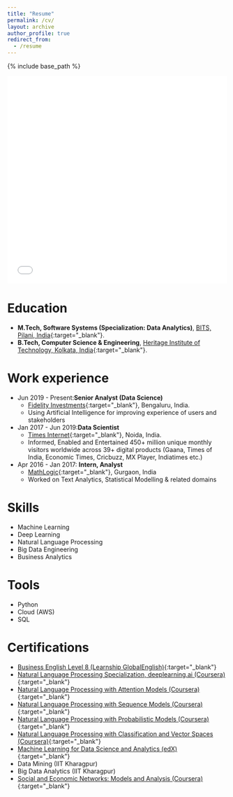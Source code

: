 ```yaml
---
title: "Resume"
permalink: /cv/
layout: archive
author_profile: true
redirect_from:
  - /resume
---
```

{% include base_path %}
<iframe src="/files/Sohom_Resume.pdf" width="100%" height="475" frameborder="no" border="0" marginwidth="0" marginheight="0"></iframe>


# Education
* **M.Tech, Software Systems (Specialization: Data Analytics)**, [BITS, Pilani, India](https://www.bits-pilani.ac.in/){:target="_blank"}.
* **B.Tech, Computer Science & Engineering**, [Heritage Institute of Technology, Kolkata, India](https://www.heritageit.edu/){:target="_blank"}.

# Work experience
* Jun 2019 - Present:**Senior Analyst (Data Science)**
  * [Fidelity Investments](https://www.fidelity.com/){:target="_blank"}, Bengaluru, India. 
  * Using Artificial Intelligence for improving experience of users and stakeholders
* Jan 2017 - Jun 2019:**Data Scientist**
  * [Times Internet](https://timesinternet.in/){:target="_blank"}, Noida, India.
  * Informed, Enabled and Entertained 450+ million unique monthly visitors worldwide across 39+ digital products (Gaana, Times of India, Economic Times, Cricbuzz, MX Player, Indiatimes etc.)
* Apr 2016 - Jan 2017: **Intern, Analyst**
  * [MathLogic](http://fnmathlogic.com/){:target="_blank"}, Gurgaon, India
  * Worked on Text Analytics, Statistical Modelling & related domains

  
# Skills
* Machine Learning
* Deep Learning
* Natural Language Processing
* Big Data Engineering
* Business Analytics

# Tools
* Python
* Cloud (AWS)
* SQL

# Certifications
* [Business English Level 8 (Learnship GlobalEnglish)](https://drive.google.com/file/d/1VMdU34_KTHIufIfSFyQriKg_8elFqxbg/view?usp=sharing){:target="_blank"}
* [Natural Language Processing Specialization, deeplearning.ai (Coursera)](https://www.coursera.org/account/accomplishments/specialization/certificate/LA8H4KG9HWJP){:target="_blank"}
* [Natural Language Processing with Attention Models (Coursera)](https://www.coursera.org/account/accomplishments/certificate/4R95DUBLTFUD){:target="_blank"}
* [Natural Language Processing with Sequence Models (Coursera)](https://www.coursera.org/account/accomplishments/certificate/WJ4JANLL23FY){:target="_blank"}
* [Natural Language Processing with Probabilistic Models (Coursera)](https://www.coursera.org/account/accomplishments/certificate/D5VQ5Q8QH2CS){:target="_blank"}
* [Natural Language Processing with Classification and Vector Spaces (Coursera)](https://coursera.org/share/832fb751524733c2c720193501866465){:target="_blank"}
* [Machine Learning for Data Science and Analytics (edX)](https://courses.edx.org/certificates/21624bef8e1649b7a471faabca2a17ee){:target="_blank"}
* Data Mining (IIT Kharagpur)
* Big Data Analytics (IIT Kharagpur)
* [Social and Economic Networks: Models and Analysis (Coursera)](https://www.coursera.org/api/legacyCertificates.v1/spark/statementOfAccomplishment/971615~6114289/pdf){:target="_blank"}

